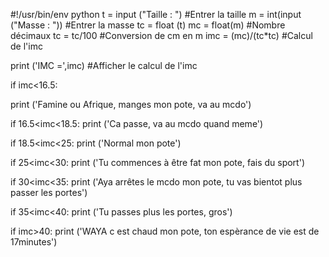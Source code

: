 #!/usr/bin/env python
t = input ("Taille : ") 
#Entrer la taille
m = int(input ("Masse : "))
#Entrer la masse
tc = float (t)
mc = float(m)
#Nombre décimaux
tc = tc/100
#Conversion de cm en m
imc = (mc)/(tc*tc)
#Calcul de l'imc

print ('IMC =',imc)
#Afficher le calcul de l'imc


if imc<16.5:

 print ('Famine ou Afrique, manges mon pote, va au mcdo')

if 16.5<imc<18.5:
 print ('Ca passe, va au mcdo quand meme')
 
if 18.5<imc<25:
	print ('Normal mon pote')
	
if 25<imc<30:
	print ('Tu commences à être fat mon pote, fais du sport')
	
if 30<imc<35:
   print ('Aya arrêtes le mcdo mon pote, tu vas bientot plus passer les portes')
  
if 35<imc<40:
  print ('Tu passes plus les portes, gros')
 
if imc>40:
  print ('WAYA c est chaud mon pote, ton espèrance de vie est de 17minutes')
  
